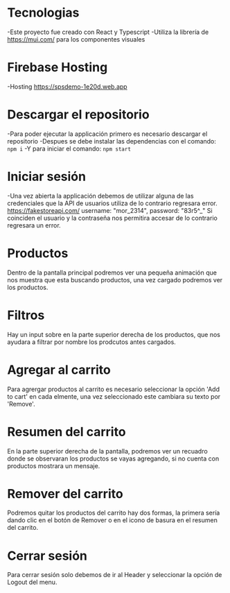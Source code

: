 # Tecnologias  
-Este proyecto fue creado con React y Typescript
-Utiliza la librería de https://mui.com/ para los componentes visuales 

# Firebase Hosting  
-Hosting https://spsdemo-1e20d.web.app

# Descargar el repositorio
-Para poder ejecutar la applicación primero es necesario descargar el repositorio 
-Despues se debe instalar las dependencias con el comando:
  `npm i`
-Y para iniciar el comando:
`npm start`

# Iniciar sesión
-Una vez abierta la applicación debemos de utilizar alguna de las credenciales que la API de usuarios utiliza de lo contrario regresara error.
  https://fakestoreapi.com/
  username: "mor_2314",
  password: "83r5^_"
Si coinciden el usuario y la contraseña nos permitira accesar de lo contrario regresara un error.

# Productos
Dentro de la pantalla principal podremos ver una pequeña animación que nos muestra que esta buscando productos, una vez cargado podremos ver los productos.

# Filtros
Hay un input sobre en la parte superior derecha de los productos, que nos ayudara a filtrar por nombre los prodcutos antes cargados.

# Agregar al carrito
Para agrergar productos al carrito es necesario seleccionar la opción 'Add to cart' en cada elmente, una vez seleccionado este cambiara su texto por 'Remove'.

# Resumen del carrito
En la parte superior derecha de la pantalla, podremos ver un recuadro donde se observaran los productos se vayas agregando, si no cuenta con productos mostrara un mensaje.

# Remover del carrito
Podremos quitar los productos del carrito hay dos formas, la primera sería dando clic en el botón de Remover o en el icono de basura en el resumen del carrito.

# Cerrar sesión
Para cerrar sesión solo debemos de ir al Header y seleccionar la opción de Logout del menu.




